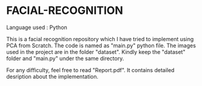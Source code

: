 # FACIAL-RECOGNITION
Language used : Python

This is a facial recognition repository  which I have tried to implement using PCA from Scratch.
The code is named as "main.py" python file. 
The images used in the project are in the folder "dataset".
Kindly keep the "dataset" folder and "main.py" under the same directory.

For any difficulty, feel free to read "Report.pdf". It contains detailed desription about the implementation.
